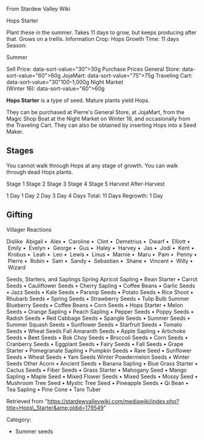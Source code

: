 From Stardew Valley Wiki

Hops Starter

Plant these in the summer. Takes 11 days to grow, but keeps producing after that. Grows on a trellis. Information Crop: Hops Growth Time: 11 days Season:

Summer

Sell Price: data-sort-value="30"&gt;30g Purchase Prices General Store: data-sort-value="60"&gt;60g JojaMart: data-sort-value="75"&gt;75g Traveling Cart: data-sort-value="30"100–1,000g Night Market  
(Winter 16): data-sort-value="60"&gt;60g

**Hops Starter** is a type of seed. Mature plants yield Hops.

They can be purchased at Pierre's General Store, at JojaMart, from the Magic Shop Boat at the Night Market on Winter 16, and occasionally from the Traveling Cart. They can also be obtained by inserting Hops into a Seed Maker.

## Stages

You cannot walk through Hops at any stage of growth. You can walk through dead Hops plants.

Stage 1 Stage 2 Stage 3 Stage 4 Stage 5 Harvest After-Harvest

1 Day 1 Day 2 Day 3 Day 4 Days Total: 11 Days Regrowth: 1 Day

## Gifting

Villager Reactions

Dislike  Abigail •  Alex •  Caroline •  Clint •  Demetrius •  Dwarf •  Elliott •  Emily •  Evelyn •  George •  Gus •  Haley •  Harvey •  Jas •  Jodi •  Kent •  Krobus •  Leah •  Leo •  Lewis •  Linus •  Marnie •  Maru •  Pam •  Penny •  Pierre •  Robin •  Sam •  Sandy •  Sebastian •  Shane •  Vincent •  Willy •  Wizard

Seeds, Starters, and Saplings Spring Apricot Sapling • Bean Starter • Carrot Seeds • Cauliflower Seeds • Cherry Sapling • Coffee Beans • Garlic Seeds • Jazz Seeds • Kale Seeds • Parsnip Seeds • Potato Seeds • Rice Shoot • Rhubarb Seeds • Spring Seeds • Strawberry Seeds • Tulip Bulb Summer Blueberry Seeds • Coffee Beans • Corn Seeds • Hops Starter • Melon Seeds • Orange Sapling • Peach Sapling • Pepper Seeds • Poppy Seeds • Radish Seeds • Red Cabbage Seeds • Spangle Seeds • Summer Seeds • Summer Squash Seeds • Sunflower Seeds • Starfruit Seeds • Tomato Seeds • Wheat Seeds Fall Amaranth Seeds • Apple Sapling • Artichoke Seeds • Beet Seeds • Bok Choy Seeds • Broccoli Seeds • Corn Seeds • Cranberry Seeds • Eggplant Seeds • Fairy Seeds • Fall Seeds • Grape Starter • Pomegranate Sapling • Pumpkin Seeds • Rare Seed • Sunflower Seeds • Wheat Seeds • Yam Seeds Winter Powdermelon Seeds • Winter Seeds Other Acorn • Ancient Seeds • Banana Sapling • Blue Grass Starter • Cactus Seeds • Fiber Seeds • Grass Starter • Mahogany Seed • Mango Sapling • Maple Seed • Mixed Flower Seeds • Mixed Seeds • Mossy Seed • Mushroom Tree Seed • Mystic Tree Seed • Pineapple Seeds • Qi Bean • Tea Sapling • Pine Cone • Taro Tuber

Retrieved from "https://stardewvalleywiki.com/mediawiki/index.php?title=Hops\_Starter&amp;oldid=179549"

Category:

- Summer seeds
